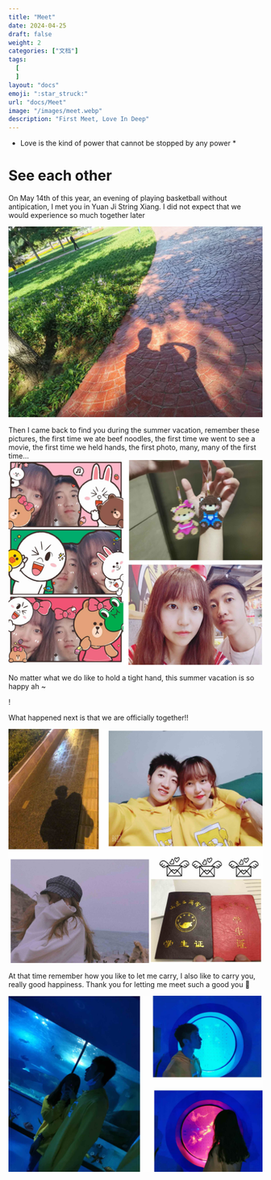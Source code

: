 ```yaml
---
title: "Meet"
date: 2024-04-25
draft: false
weight: 2
categories: ["文档"]
tags:
  [
  ]
layout: "docs"
emoji: ":star_struck:"
url: "docs/Meet"
image: "/images/meet.webp"
description: "First Meet, Love In Deep"
---
```

* Love is the kind of power that cannot be stopped by any power *

# See each other

On May 14th of this year, an evening of playing basketball without antipication, I met you in Yuan Ji String Xiang. I did not expect that we would experience so much together later

![](FirstMeet.webp "相识")

Then I came back to find you during the summer vacation, remember these pictures, the first time we ate beef noodles, the first time we went to see a movie, the first time we held hands, the first photo, many, many of the first time...
![](Summer.jpg "")

No matter what we do like to hold a tight hand, this summer vacation is so happy ah ~

! [](holdHand.jpg "Holding hands all the time ")

What happened next is that we are officially together!!

![](Together.jpg "Two People")

At that time remember how you like to let me carry, I also like to carry you, really good happiness. Thank you for letting me meet such a good you 💖
 

![](ocean.jpg "Cute Couple")